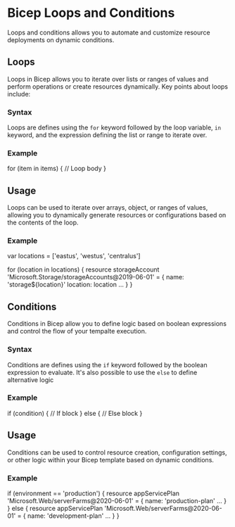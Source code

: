 # Bicep Loops and Conditions

Loops and conditions allows you to automate and customize resource deployments on dynamic conditions.

## Loops

Loops in Bicep allows you to iterate over lists or ranges of values and perform operations or create resources dynamically. Key points about loops include:

### Syntax

Loops are defines using the `for` keyword followed by the loop variable, `in` keyword, and the expression defining the list or range to iterate over.

### Example

for (item in items) {
    // Loop body
}

## Usage

Loops can be used to iterate over arrays, object, or ranges of values, allowing you to dynamically generate resources or configurations based on the contents of the loop.

### Example

var locations = ['eastus', 'westus', 'centralus']

for (location in locations) {
    resource storageAccount 'Microsoft.Storage/storageAccounts@2019-06-01' = {
        name: 'storage${location}'
        location: location
        ...
    }
}

## Conditions

Conditions in Bicep allow you to define logic based on boolean expressions and control the flow of your tempalte execution.

### Syntax

Conditions are defines using the `if` keyword followed by the boolean expression to evaluate. It's also possible to use the `else` to define alternative logic

### Example

if (condition) {
    // If block
}
else {
    // Else block
}

## Usage

Conditions can be used to control resource creation, configuration settings, or other logic within your Bicep template based on dynamic conditions.

### Example

if (environment == 'production') {
    resource appServicePlan 'Microsoft.Web/serverFarms@2020-06-01' = {
        name: 'production-plan'
        ...
    }
}
else {
    resource appServicePlan 'Microsoft.Web/serverFarms@2020-06-01' = {
        name: 'development-plan'
        ...
    }
}






